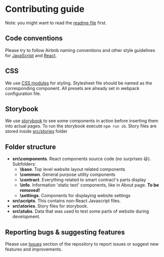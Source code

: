 # Contributing guide

Note: you might want to read the [readme file](./README.md) first.
 
## Code conventions

Please try to follow Airbnb naming conventions and other style guidelines for [JavaScript](https://github.com/airbnb/javascript) and [React](https://github.com/airbnb/javascript/tree/master/react). 

## CSS

We use [CSS modules](https://github.com/css-modules/css-modules) for styling. Stylesheet file should be named as the corresponding component. All presets are already set in webpack configuration file.

## Storybook

We use [storybook](https://github.com/storybookjs/storybook) to see some components in action before inserting them into actual pages. To run the storybook execute `npm run sb`. Story files are stored inside [src/stories](./src/stories) folder

## Folder structure

* **src\components**. React components source code (no surprises :smiley:). Subfolders:
  * **\base**. Top level website layout related components 
  * **\common**. General purpose utility components 
  * **\contract**. Everything related to smart contract's parts display
  * **\info**. Information 'static text' components, like in About page. **To be removed!** 
  * **\settings**. Components for displaying website settings
* **src\scripts**. This contains non-React Javascript files. 
* **src\stories**. Story files for storybook.
* **src\stubs**. Data that was used to test some parts of website during development.

## Reporting bugs & suggesting features

Please use [Issues](https://github.com/stoll/interact/issues) section of the repository to report issues or suggest new features and improvements.
